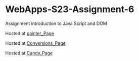 
# WebApps-S23-Assignment-6
Assignment introduction to Java Script and DOM

Hosted at [painter_Page](https://44-563-web-apps-s23.github.io/44563-webapps-s23-assignment6-Maheshwarpa/painter.html)

Hosted at [Conversions_Page](https://44-563-web-apps-s23.github.io/44563-webapps-s23-assignment6-Maheshwarpa/conversions.html)

Hosted at [Candy_Page](https://44-563-web-apps-s23.github.io/44563-webapps-s23-assignment6-Maheshwarpa/candy.html)
